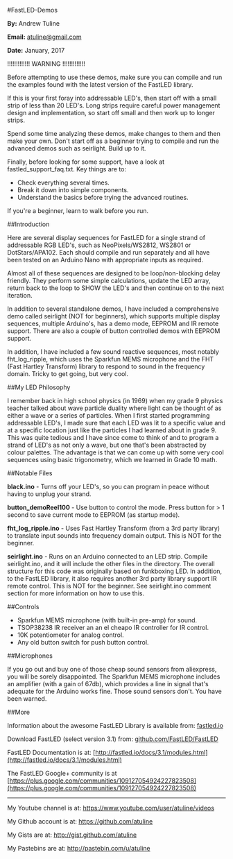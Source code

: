 #FastLED-Demos


**By:** Andrew Tuline

**Email:** atuline@gmail.com

**Date:** January, 2017



!!!!!!!!!!!!! WARNING !!!!!!!!!!!!!

Before attempting to use these demos, make sure you can compile and run the examples found with the latest version of the FastLED library.

If this is your first foray into addressable LED's, then start off with a small strip of less than 20 LED's. Long strips require careful power management design and implementation, so start off small and then work up to longer strips.

Spend some time analyzing these demos, make changes to them and then make your own. Don't start off as a beginner trying to compile and run the advanced demos such as seirlight. Build up to it.

Finally, before looking for some support, have a look at fastled_support_faq.txt. Key things are to:

- Check everything several times.
- Break it down into simple components.
- Understand the basics before trying the advanced routines.

If you're a beginner, learn to walk before you run.


##Introduction

Here are several display sequences for FastLED for a single strand of addressable RGB LED's, such as NeoPixels/WS2812, WS2801 or DotStars/APA102. Each should compile and run separately and all have been tested on an Arduino Nano with appropriate inputs as required.

Almost all of these sequences are designed to be loop/non-blocking delay friendly. They perform some simple calculations, update the LED array, return back to the loop to SHOW the LED's and then continue on to the next iteration.

In addition to several standalone demos, I have included a comprehensive demo called seirlight (NOT for beginners), which supports multiple display sequences, multiple Arduino's, has a demo mode, EEPROM and IR remote support. There are also a couple of button controlled demos with EEPROM support.

In addition, I have included a few sound reactive sequences, most notably fht_log_ripple, which uses the Sparkfun MEMS microphone and the FHT (Fast Hartley Transform) library to respond to sound in the frequency domain. Tricky to get going, but very cool.


##My LED Philosophy

I remember back in high school physics (in 1969) when my grade 9 physics teacher talked about wave particle duality where light can be thought of as either a wave or a series of particles.  When I first started programming addressable LED's, I made sure that each LED was lit to a specific value and at a specific location just like the particles I had learned about in grade 9. This was quite tedious and I have since come to think of and to program a strand of LED's as not only a wave, but one that's been abstracted by colour palettes. The advantage is that we can come up with some very cool sequences using basic trigonometry, which we learned in Grade 10 math.


##Notable Files

**black.ino** - Turns off your LED's, so you can program in peace without having to unplug your strand.

**button_demoReel100** - Use button to control the mode. Press button for > 1 second to save current mode to EEPROM (as startup mode).

**fht_log_ripple.ino** - Uses Fast Hartley Transform (from a 3rd party library) to translate input sounds into frequency domain output. This is NOT for the beginner.

**seirlight.ino** - Runs on an Arduino connected to an LED strip. Compile seirlight.ino, and it will include the other files in the directory. The overall structure for this code was originally based on funkboxing LED. In addition, to the FastLED library, it also requires another 3rd party library support IR remote control. This is NOT for the beginner. See seirlight.ino comment section for more information on how to use this.


##Controls

- Sparkfun MEMS microphone (with built-in pre-amp) for sound.
- TSOP38238 IR receiver an an el cheapo IR controller for IR control.
- 10K potentiometer for analog control.
- Any old button switch for push button control.


##Microphones

If you go out and buy one of those cheap sound sensors from aliexpress, you will be sorely disappointed. The Sparkfun MEMS microphone includes an amplifier (with a gain of 67db), which provides a line in signal that's adequate for the Arduino works fine. Those sound sensors don't. You have been warned.


##More

Information about the awesome FastLED Library is available from: [fastled.io](http://fastled.io/)

Download FastLED (select version 3.1) from: [github.com/FastLED/FastLED](https://github.com/FastLED/FastLED)

FastLED Documentation is at: [http://fastled.io/docs/3.1/modules.html](http://fastled.io/docs/3.1/modules.html)

The FastLED Google+ community is at [https://plus.google.com/communities/109127054924227823508](https://plus.google.com/communities/109127054924227823508)


-----------------------------------------------------------------------------------


My Youtube channel is at:               https://www.youtube.com/user/atuline/videos

My Github account is at:                https://github.com/atuline

My Gists are at:                        http://gist.github.com/atuline

My Pastebins are at:                    http://pastebin.com/u/atuline

